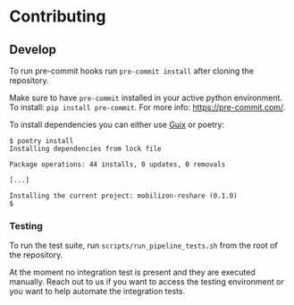 # Contributing
## Develop

To run pre-commit hooks run `pre-commit install` after cloning the repository.

Make sure to have `pre-commit` installed in your active python environment. To install: `pip install pre-commit`. For more info: https://pre-commit.com/.

To install dependencies you can either use [Guix](https://github.com/Tech-Workers-Coalition-Italia/mobilizon-reshare/blob/master/doc/development-environment-with-guix.md) or poetry:

```shell
$ poetry install
Installing dependencies from lock file

Package operations: 44 installs, 0 updates, 0 removals

[...]

Installing the current project: mobilizon-reshare (0.1.0)
$
```

### Testing

To run the test suite, run `scripts/run_pipeline_tests.sh` from the root of the repository.

At the moment no integration test is present and they are executed manually. Reach out to us if you want to
access the testing environment or you want to help automate the integration tests.
